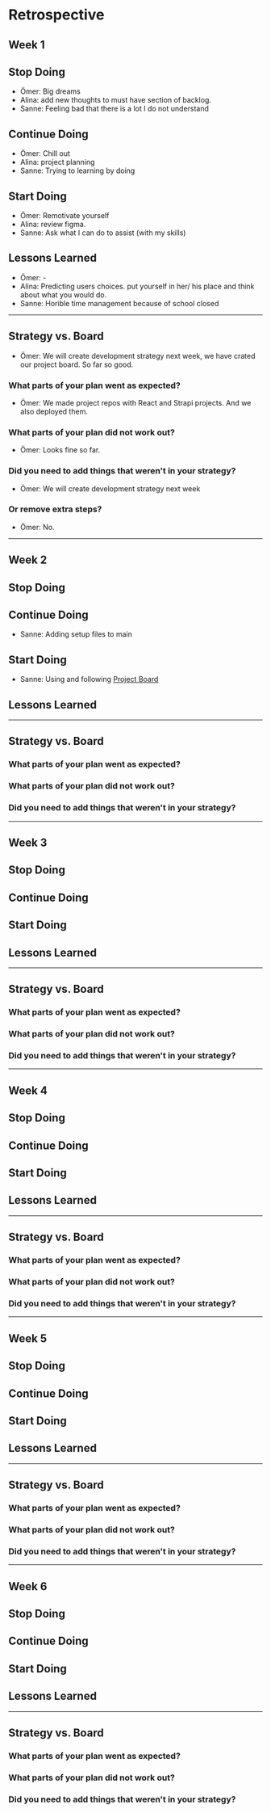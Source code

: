 # Retrospective

## Week 1

## Stop Doing
  - Ömer: Big dreams
  - Alina: add new thoughts to must have section of backlog.
  - Sanne: Feeling bad that there is a lot I do not understand

## Continue Doing
  - Ömer: Chill out
  - Alina: project planning
  - Sanne: Trying to learning by doing

## Start Doing
  - Ömer: Remotivate yourself
  - Alina: review figma.
  - Sanne: Ask what I can do to assist (with my skills)

## Lessons Learned
  - Ömer: -
  - Alina: Predicting users choices. put yourself in her/ his place and think about what you would do. 
  - Sanne: Horible time management because of school closed

---

## Strategy vs. Board
 - Ömer: We will create development strategy next week, we have crated our project board. So far so good.

### What parts of your plan went as expected?
  - Ömer: We made project repos with React and Strapi projects. And we also deployed them.

### What parts of your plan did not work out?
  - Ömer: Looks fine so far.

### Did you need to add things that weren't in your strategy?
  - Ömer: We will create development strategy next week

### Or remove extra steps?
  - Ömer: No.
---------------------------------------------------------------------------------------------------------------------------------------------------

## Week 2

## Stop Doing
  

## Continue Doing
- Sanne: Adding setup files to main

  
  
  
## Start Doing
- Sanne: Using and following [Project Board](https://github.com/orgs/STEMers/projects/4)
 
 
## Lessons Learned
 
  
---

## Strategy vs. Board
 
 
### What parts of your plan went as expected?
 
 

### What parts of your plan did not work out?
  
  
### Did you need to add things that weren't in your strategy?
  
  

---------------------------------------------------------------------------------------------------------------------------------------------------

## Week 3

## Stop Doing
 
 
## Continue Doing
  
  
## Start Doing
  
  
## Lessons Learned
  
  ---
  

## Strategy vs. Board


### What parts of your plan went as expected?
  

### What parts of your plan did not work out?
 
 
### Did you need to add things that weren't in your strategy?
 

---------------------------------------------------------------------------------------------------------------------------------------------------

## Week 4

## Stop Doing
  
  
## Continue Doing
  
  

## Start Doing
  
  

## Lessons Learned
  
  
---

## Strategy vs. Board
 
 
### What parts of your plan went as expected?
 
 
### What parts of your plan did not work out?
  

### Did you need to add things that weren't in your strategy?
 
 

---------------------------------------------------------------------------------------------------------------------------------------------------

## Week 5

## Stop Doing
  
  

## Continue Doing
  
  

## Start Doing
  
  
## Lessons Learned
  
  
---

## Strategy vs. Board
 
 

### What parts of your plan went as expected?
  
  
### What parts of your plan did not work out?
  
  

### Did you need to add things that weren't in your strategy?
  
  

---------------------------------------------------------------------------------------------------------------------------------------------------

## Week 6

## Stop Doing
  
  
## Continue Doing
  
## Start Doing
 
 
## Lessons Learned
  
  
---

## Strategy vs. Board


### What parts of your plan went as expected?
  

### What parts of your plan did not work out?
 

### Did you need to add things that weren't in your strategy?
 

